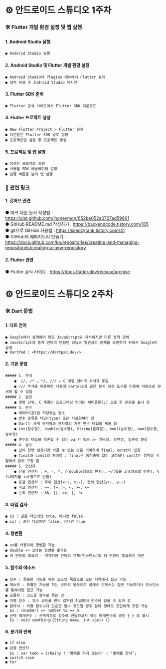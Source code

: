 # ⚙ 안드로이드 스튜디오 1주차
### 🛠️ Flutter 개발 환경 설정 및 앱 실행
#### 1. Android Studio 실행
    ● Andorid Studio 실행
#### 2. Android Studio 및 Flutter 개발 환경 설정
    ● Android Studio의 Plugins 메뉴에서 Flutter 설치
    ● 설치 완료 후 Android Studio 재시작
#### 3. Flutter SDK 준비
    ● Flutter 공식 사이트에서 Flutter SDK 다운로드
#### 4. Flutter 프로젝트 생성
    ● New Flutter Project > Flutter 실행
    ● 다운받은 Flutter SDK 경로 설정
    ● 프로젝트명 설정 후 프로젝트 생성    
#### 5. 프로젝트 및 앱 실행
    ● 생성한 프로젝트 실행
    ● 사용할 SDK 에뮬레이터 설정
    ● 실행 버튼을 눌러 앱 실행

### 🔗 관련 링크
#### 1. 깃허브 관련
● 마크 다운 문서 작성법 : <https://gist.github.com/ihoneymon/652be052a0727ad59601>   
● GitHub README.md 작성하기 : <https://backendcode.tistory.com/165>   
● git으로 GitHub 사용법 : <https://sseozytank.tistory.com/41>   
● GitHub의 레파지토리 만들기 : <https://docs.github.com/ko/repositories/creating-and-managing-repositories/creating-a-new-repository>   
#### 2. Flutter 관련
● Flutter 공식 사이트 : <https://docs.flutter.dev/release/archive>

# ⚙ 안드로이드 스튜디오 2주차
### 🛠️ Dart 문법
#### 1. 다트 언어
    ● Google에서 설계하여 만든 JavaScript와 유사하지만 다른 정적 언어
    ● JavaScript의 동적 언어의 단점인 성능과 일관성의 문제를 보완하기 위해서 Google이 설계
    ● DartPad : <https://dartpad.dev/>
#### 2. 기본 문법
    ##### 1. 주석
        ●  //, /* … */, /// – C 계열 언어의 주석과 동일
        ● /// 주석을 이용하면 나중에 dartdoc과 같은 문서 생성 도구를 이용해 자동으로 문서화 할 수 있음
    ##### 2. 문장
        ● 명령 단위. C 계열의 프로그래밍 언어는 세미콜론(;) 으로 한 문장을 표시 함
    ##### 3. 변수
        ● 데이터(값)을 저장하는 장소
        ● 변수 종류를 타입(type) 또는 자료형이라 함
        ● Dart는 크게 숫자형과 문자열의 기본 변수 타입을 제공 함
        ● int(정수형), double(실수형), String(문자형), bool(논리형), num(정수형,실수형)
        ● 변수의 타입을 추론할 수 있는 var가 있음 >> 가독성, 유연성, 일관성 향상 
    ##### 4. 상수
        ● 값이 한번 설정되면 바꿀 수 없는 것을 의미하며 final, const이 있음
        ● final과 const의 차이점 : final은 동작중에 값이 고정되나 const는 컴파일 시점에서 값이 고정 됨
    ##### 5. 연산자
        ● 산술 연산자 : +, -, *, /(double형으로 반환), ~/(몫을 int형으로 반환), %(나머지를 int형으로 반환)
        ● 증감 연산자 : 후위 연산(x++, x--), 전위 연산(y++, y--)
        ● 비교 연산자 : ==, !=, >, <, >=, <=
        ● 논리 연산자 : &&, ||, ==, |, !=
#### 3. 타입 검사
    ● is : 같은 타입이면 true, 아니면 false
    ● is! : 같은 타입이면 false, 아니면 true
#### 4. 형변환
    ● as를 사용하여 형변환 가능
    ● double => int는 형변환 불가능
    ● 형 변환의 필요성 - 객체지향 언어의 객체(인스턴스)의 형 변환이 필요하기 때문 
#### 5. 함수와 메소드
    ● 함수 : 특별한 기능을 하는 코드의 묶음으로 모든 지역에서 접근 가능
    ● 메소드 : 특별한 기능을 하는 코드의 묶음으로 클래스 안에서는 접근 가능하거나 인스턴스를 통해서만 접근 가능
    ● 모듈화 : 코드를 함수로 묶는 것
    ● 익명 함수 : 함수 코드를 변수 값처럼 취급하여 변수에 담을 수 있게 함
    ● 람다식 : 익명 함수보다 단순한 함수 코드일 경우 람다 형태로 간단하게 표현 가능 
      Ex : (number) => number %2 == 0;
    ● 선택 매개변수 : 선택적으로 함수에 전달하고자 하는 매개변수의 경우 { } 로 표시
      Ex : void somthing({String name, int age}) {}
#### 6. 분기와 반복
    ● if else
    ● 삼항 연산자
      Ex : var todo = isRainy ? ‘빨래를 하지 않는다’ : ‘빨래를 한다’;
    ● switch case
    ● for
